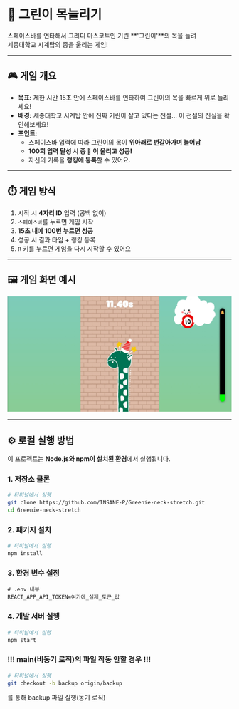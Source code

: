 # 🦒 그린이 목늘리기

스페이스바를 연타해서 그리디 마스코트인 기린 **'그린이'**의 목을 늘려  
세종대학교 시계탑의 종을 울리는 게임!

---

## 🎮 게임 개요

- **목표:** 제한 시간 15초 안에 스페이스바를 연타하여 그린이의 목을 빠르게 위로 늘리세요!
- **배경:** 세종대학교 시계탑 안에 진짜 기린이 살고 있다는 전설... 이 전설의 진실을 확인해보세요!
- **포인트:**  
  - 스페이스바 입력에 따라 그린이의 목이 **위아래로 번갈아가며 늘어남**
  - **100회 입력 달성 시 종 🔔 이 울리고 성공!**
  - 자신의 기록을 **랭킹에 등록**할 수 있어요.

---

## ⏱️ 게임 방식

1. 시작 시 **4자리 ID** 입력 (공백 없이)
2. `스페이스바`를 누르면 게임 시작
3. **15초 내에 100번 누르면 성공**
4. 성공 시 결과 타임 + 랭킹 등록
5. `R` 키를 누르면 게임을 다시 시작할 수 있어요

---

## 🖼️ 게임 화면 예시

![게임 플레이 화면](./screenshot.png)

---

## ⚙️ 로컬 실행 방법

이 프로젝트는 **Node.js와 npm이 설치된 환경**에서 실행됩니다.


### 1. 저장소 클론
```sh
# 터미널에서 실행
git clone https://github.com/INSANE-P/Greenie-neck-stretch.git
cd Greenie-neck-stretch
```


### 2. 패키지 설치
```sh
# 터미널에서 실행
npm install
```


### 3. 환경 변수 설정
```env
# .env 내부
REACT_APP_API_TOKEN=여기에_실제_토큰_값
```


### 4. 개발 서버 실행
```sh
# 터미널에서 실행
npm start
```

### !!! main(비동기 로직)의 파일 작동 안할 경우 !!!
```sh
# 터미널에서 실행
git checkout -b backup origin/backup
```
를 통해 backup 파일 실행(동기 로직)